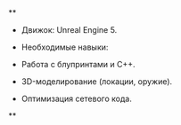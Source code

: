 **

- Движок: Unreal Engine 5.
    
- Необходимые навыки:
    

- Работа с блупринтами и C++.
    
- 3D-моделирование (локации, оружие).
    
- Оптимизация сетевого кода.
    



**